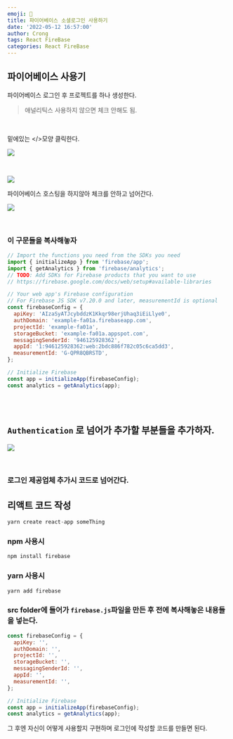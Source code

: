 ```yaml
---
emoji: 🍿
title: 파이어베이스 소셜로그인 사용하기
date: '2022-05-12 16:57:00'
author: Crong
tags: React FireBase
categories: React FireBase
---
```


## 파이어베이스 사용기

파이어베이스 로그인 후 프로젝트를 하나 생성한다.

> 애널리틱스 사용하지 않으면 체크 안해도 됨.

<br>

밑에있는 </>모양 클릭한다.

![](https://www.notion.so/image/https%3A%2F%2Fs3-us-west-2.amazonaws.com%2Fsecure.notion-static.com%2F7ed61a96-5f05-4456-acc0-32c39fa76db4%2FUntitled.png?table=block&id=71681741-a542-4b88-89dd-e383b925b421&spaceId=f08f49e0-d5e2-4c6e-9785-524d05da8a03&width=2000&userId=00f35be7-f598-4c28-bec1-5ca4b2e59847&cache=v2)

<br>

![](https://www.notion.so/image/https%3A%2F%2Fs3-us-west-2.amazonaws.com%2Fsecure.notion-static.com%2Fea341961-70ab-4a00-985d-8e25e8297ebe%2FUntitled.png?table=block&id=ee4bd618-7e98-4814-8fd7-c18c9e54ce89&spaceId=f08f49e0-d5e2-4c6e-9785-524d05da8a03&width=2000&userId=00f35be7-f598-4c28-bec1-5ca4b2e59847&cache=v2)

파이어베이스 호스팅을 하지않아 체크를 안하고 넘어간다.

![](https://www.notion.so/image/https%3A%2F%2Fs3-us-west-2.amazonaws.com%2Fsecure.notion-static.com%2F1cc3cee2-b684-42f6-a56f-fdbab52f4296%2FUntitled.png?table=block&id=99952e6b-d8a0-42bc-a2e4-b0e6148214e2&spaceId=f08f49e0-d5e2-4c6e-9785-524d05da8a03&width=2000&userId=00f35be7-f598-4c28-bec1-5ca4b2e59847&cache=v2)

<br>

### 이 구문들을 복사해놓자

```javascript
// Import the functions you need from the SDKs you need
import { initializeApp } from 'firebase/app';
import { getAnalytics } from 'firebase/analytics';
// TODO: Add SDKs for Firebase products that you want to use
// https://firebase.google.com/docs/web/setup#available-libraries

// Your web app's Firebase configuration
// For Firebase JS SDK v7.20.0 and later, measurementId is optional
const firebaseConfig = {
  apiKey: 'AIzaSyATJcybddzK1Kkqr98erjUhaq3iEiLlye0',
  authDomain: 'example-fa01a.firebaseapp.com',
  projectId: 'example-fa01a',
  storageBucket: 'example-fa01a.appspot.com',
  messagingSenderId: '946125928362',
  appId: '1:946125928362:web:2bdc886f782c05c6ca5dd3',
  measurementId: 'G-QPR8QBRSTD',
};

// Initialize Firebase
const app = initializeApp(firebaseConfig);
const analytics = getAnalytics(app);
```

<br>
<br>

## `Authentication` 로 넘어가 추가할 부분들을 추가하자.

![](https://www.notion.so/image/https%3A%2F%2Fs3-us-west-2.amazonaws.com%2Fsecure.notion-static.com%2F9a4882c4-a651-4b79-b132-8b1666a86ca6%2FUntitled.png?table=block&id=3ee3ba7c-531c-45a9-b121-4ab4e565ec5d&spaceId=f08f49e0-d5e2-4c6e-9785-524d05da8a03&width=2000&userId=00f35be7-f598-4c28-bec1-5ca4b2e59847&cache=v2)

<br>

### 로그인 제공업체 추가시 코드로 넘어간다.

## 리액트 코드 작성

```javascript
yarn create react-app someThing
```

### npm 사용시

```javascript
npm install firebase
```

### yarn 사용시

```javascript
yarn add firebase
```

### src folder에 들어가 `firebase.js`파일을 만든 후 전에 복사해놓은 내용들을 넣는다.

```javascript
const firebaseConfig = {
  apiKey: '',
  authDomain: '',
  projectId: '',
  storageBucket: '',
  messagingSenderId: '',
  appId: '',
  measurementId: '',
};

// Initialize Firebase
const app = initializeApp(firebaseConfig);
const analytics = getAnalytics(app);
```

그 후엔 자신이 어떻게 사용할지 구현하며 로그인에 작성할 코드를 만들면 된다.

<br>
<br>

```toc

```
